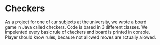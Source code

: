 # Checkers
As a project for one of our subjects at the university, we wrote a board game in Java called checkers.
Code is based in 3 different classes.
We impelented every basic rule of checkers and board is printed in console.
Player should know rules, because not allowed moves  are actually allowed.

